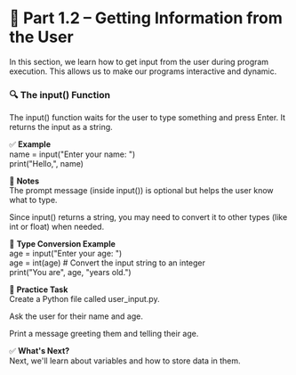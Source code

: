 # 📝 Part 1.2 – Getting Information from the User

In this section, we learn how to get input from the user during program execution.
This allows us to make our programs interactive and dynamic.

### 🔍 **The input() Function**
The input() function waits for the user to type something and press Enter. It returns the input as a string.

✅ **Example**  
name = input("Enter your name: ")  
print("Hello,", name)

🧠 **Notes**  
The prompt message (inside input()) is optional but helps the user know what to type.

Since input() returns a string, you may need to convert it to other types (like int or float) when needed.

🔄 **Type Conversion Example**  
age = input("Enter your age: ")  
age = int(age)  # Convert the input string to an integer  
print("You are", age, "years old.")

📝 **Practice Task**  
Create a Python file called user_input.py.

Ask the user for their name and age.

Print a message greeting them and telling their age.

✅ **What's Next?**  
Next, we'll learn about variables and how to store data in them.
